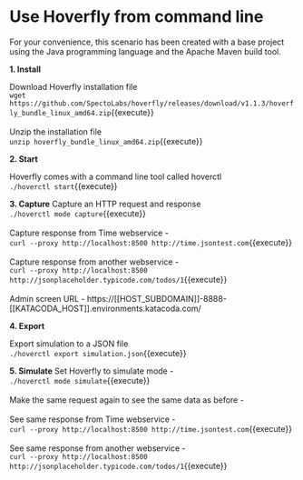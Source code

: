 # Use Hoverfly from command line

For your convenience, this scenario has been created with a base project using the Java programming language and the Apache Maven build tool.

**1. Install**

Download Hoverfly installation file
<br/>
``wget https://github.com/SpectoLabs/hoverfly/releases/download/v1.1.3/hoverfly_bundle_linux_amd64.zip``{{execute}}
<br/><br/>
Unzip the installation file
<br/>
``unzip hoverfly_bundle_linux_amd64.zip``{{execute}}

**2. Start**

Hoverfly comes with a command line tool called hoverctl
<br/>
``./hoverctl start``{{execute}}

**3. Capture**
Capture an HTTP request and response
<br/>
``./hoverctl mode capture``{{execute}}
<br/><br/>
Capture response from Time webservice -
<br/>
``curl --proxy http://localhost:8500 http://time.jsontest.com``{{execute}}
<br/><br/>
Capture response from another webservice -
<br/>
``curl --proxy http://localhost:8500 http://jsonplaceholder.typicode.com/todos/1``{{execute}}
<br/><br/>
Admin screen URL - https://[[HOST_SUBDOMAIN]]-8888-[[KATACODA_HOST]].environments.katacoda.com/

**4. Export**

Export simulation to a JSON file
<br/>
``./hoverctl export simulation.json``{{execute}}

**5. Simulate**
Set Hoverfly to simulate mode -
<br/>
``./hoverctl mode simulate``{{execute}}
<br/><br/>
Make the same request again to see the same data as before -
<br/><br/>
See same response from Time webservice -
<br/>
``curl --proxy http://localhost:8500 http://time.jsontest.com``{{execute}}
<br/>
<br/>
See same response from another webservice -
<br/>
``curl --proxy http://localhost:8500 http://jsonplaceholder.typicode.com/todos/1``{{execute}}
